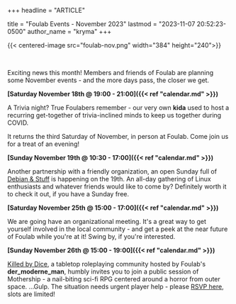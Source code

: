 +++
headline = "ARTICLE"

title = "Foulab Events - November 2023"
lastmod = "2023-11-07 20:52:23-0500"
author_name = "kryma"
+++

{{< centered-image src="foulab-nov.png" width="384" height="240">}}

<br/>

Exciting news this month! Members and friends of Foulab are planning some November events - and the more days pass, the closer we get.

__[Saturday November 18th @ 19:00 - 21:00]({{< ref "calendar.md" >}})__  

A Trivia night? True Foulabers remember - our very own **kida** used to host a recurring get-together of trivia-inclined minds to keep us together during COVID.

It returns the third Saturday of November, in person at Foulab. Come join us for a treat of an evening!

__[Sunday November 19th @ 10:30 - 17:00]({{< ref "calendar.md" >}})__  

Another partnership with a friendly organization, an open Sunday full of [Debian & Stuff](https://agendadulibre.qc.ca/events/2411) is happening on the 19th. An all-day gathering of Linux enthusiasts and whatever friends would like to come by? Definitely worth it to check it out, if you have a Sunday free.

__[Saturday November 25th @ 15:00 - 17:00]({{< ref "calendar.md" >}})__  

We are going have an organizational meeting. It's a great way to get yourself involved in the local community - and get a peek at the near future of Foulab while you're at it! Swing by, if you're interested.

__[Sunday November 26th @ 15:00 - 19:00]({{< ref "calendar.md" >}})__  

[Killed by Dice](https://killedbydice.com), a tabletop roleplaying community hosted by Foulab's **der_moderne_man**, humbly invites you to join a public session of Mothership - a nail-biting sci-fi RPG centered around a horror from outer space. ...Gulp. The situation needs urgent player help - please [RSVP here](https://www.eventbrite.com/e/killed-by-diodes-mothership-rpg-tickets-754033553657), slots are limited!

